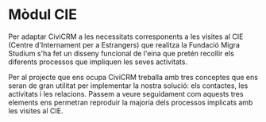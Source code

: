 # Mòdul CIE

Per adaptar CiviCRM a les necessitats corresponents a les visites al CIE (Centre d'Internament per a Estrangers) que realitza la Fundació Migra Studium s'ha fet un disseny funcional de l'eina que pretén recollir els diferents processos que impliquen les seves activitats.

Per al projecte que ens ocupa CiviCRM treballa amb tres conceptes que ens seran de gran utilitat per implementar la nostra solució: els contactes, les activitats i les relacions. Passem a veure seguidament com aquests tres elements ens permetran reproduir la majoria dels processos implicats amb les visites al CIE.